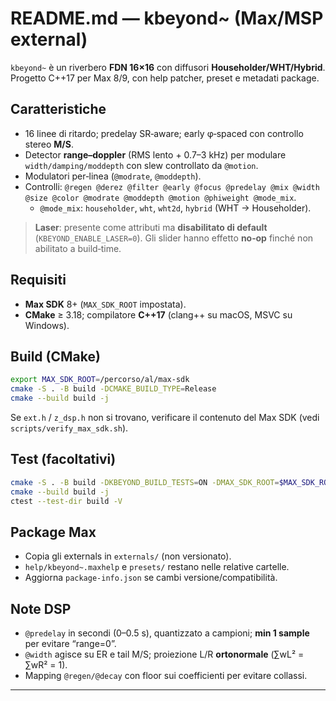 # README.md — kbeyond~ (Max/MSP external)

`kbeyond~` è un riverbero **FDN 16×16** con diffusori **Householder/WHT/Hybrid**. Progetto C++17 per Max 8/9, con help patcher, preset e metadati package.

## Caratteristiche

* 16 linee di ritardo; predelay SR‑aware; early φ‑spaced con controllo stereo **M/S**.
* Detector **range–doppler** (RMS lento + 0.7–3 kHz) per modulare `width/damping/moddepth` con slew controllato da `@motion`.
* Modulatori per‑linea (`@modrate`, `@moddepth`).
* Controlli: `@regen @derez @filter @early @focus @predelay @mix @width @size @color @modrate @moddepth @motion @phiweight @mode_mix`.
  * `@mode_mix`: `householder`, `wht`, `wht2d`, `hybrid` (WHT → Householder).

> **Laser**: presente come attributi ma **disabilitato di default** (`KBEYOND_ENABLE_LASER=0`). Gli slider hanno effetto **no‑op** finché non abilitato a build‑time.

## Requisiti

* **Max SDK** 8+ (`MAX_SDK_ROOT` impostata).
* **CMake** ≥ 3.18; compilatore **C++17** (clang++ su macOS, MSVC su Windows).

## Build (CMake)

```bash
export MAX_SDK_ROOT=/percorso/al/max-sdk
cmake -S . -B build -DCMAKE_BUILD_TYPE=Release
cmake --build build -j
```

Se `ext.h` / `z_dsp.h` non si trovano, verificare il contenuto del Max SDK (vedi `scripts/verify_max_sdk.sh`).

## Test (facoltativi)

```bash
cmake -S . -B build -DKBEYOND_BUILD_TESTS=ON -DMAX_SDK_ROOT=$MAX_SDK_ROOT
cmake --build build -j
ctest --test-dir build -V
```

## Package Max

* Copia gli externals in `externals/` (non versionato).
* `help/kbeyond~.maxhelp` e `presets/` restano nelle relative cartelle.
* Aggiorna `package-info.json` se cambi versione/compatibilità.

## Note DSP

* `@predelay` in secondi (0–0.5 s), quantizzato a campioni; **min 1 sample** per evitare “range=0”.
* `@width` agisce su ER e tail M/S; proiezione L/R **ortonormale** (∑wL² = ∑wR² = 1).
* Mapping `@regen/@decay` con floor sui coefficienti per evitare collassi.

---
